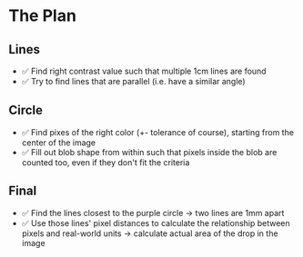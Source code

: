 # The Plan

## Lines

* ✅ Find right contrast value such that multiple 1cm lines are found
* ✅ Try to find lines that are parallel (i.e. have a similar angle)

## Circle

* ✅ Find pixes of the right color (+- tolerance of course), starting from the center of the image
* ✅ Fill out blob shape from within such that pixels inside the blob are counted too, even if they don't fit the criteria

## Final

* ✅ Find the lines closest to the purple circle -> two lines are 1mm apart
* ✅ Use those lines' pixel distances to calculate the relationship between pixels and real-world units -> calculate actual area of the drop in the image
